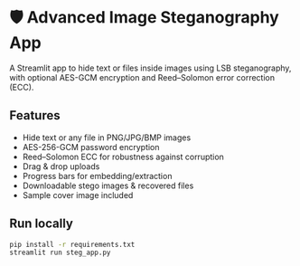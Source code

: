 # 🛡️ Advanced Image Steganography App

A Streamlit app to hide text or files inside images using LSB steganography,
with optional AES-GCM encryption and Reed–Solomon error correction (ECC).

## Features
- Hide text or any file in PNG/JPG/BMP images
- AES-256-GCM password encryption
- Reed–Solomon ECC for robustness against corruption
- Drag & drop uploads
- Progress bars for embedding/extraction
- Downloadable stego images & recovered files
- Sample cover image included

## Run locally
```bash
pip install -r requirements.txt
streamlit run steg_app.py
